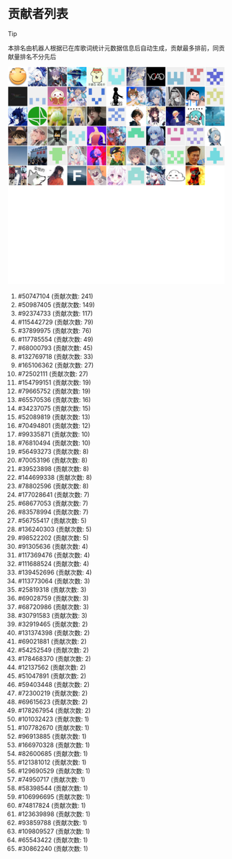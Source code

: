 # 贡献者列表

> [!TIP]
> 本排名由机器人根据已在库歌词统计元数据信息后自动生成，贡献最多排前，同贡献量排名不分先后

![贡献者头像画廊](./CONTRIBUTORS.svg)

1. #50747104 (贡献次数: 241)
2. #50987405 (贡献次数: 149)
3. #92374733 (贡献次数: 117)
4. #115442729 (贡献次数: 79)
5. #37899975 (贡献次数: 76)
6. #117785554 (贡献次数: 49)
7. #68000793 (贡献次数: 45)
8. #132769718 (贡献次数: 33)
9. #165106362 (贡献次数: 27)
10. #72502111 (贡献次数: 27)
11. #154799151 (贡献次数: 19)
12. #79665752 (贡献次数: 19)
13. #65570536 (贡献次数: 16)
14. #34237075 (贡献次数: 15)
15. #52089819 (贡献次数: 13)
16. #70494801 (贡献次数: 12)
17. #99335871 (贡献次数: 10)
18. #76810494 (贡献次数: 10)
19. #56493273 (贡献次数: 8)
20. #70053196 (贡献次数: 8)
21. #39523898 (贡献次数: 8)
22. #144699338 (贡献次数: 8)
23. #78802596 (贡献次数: 8)
24. #177028641 (贡献次数: 7)
25. #68677053 (贡献次数: 7)
26. #83578994 (贡献次数: 7)
27. #56755417 (贡献次数: 5)
28. #136240303 (贡献次数: 5)
29. #98522202 (贡献次数: 5)
30. #91305636 (贡献次数: 4)
31. #117369476 (贡献次数: 4)
32. #111688524 (贡献次数: 4)
33. #139452696 (贡献次数: 4)
34. #113773064 (贡献次数: 3)
35. #25819318 (贡献次数: 3)
36. #69028759 (贡献次数: 3)
37. #68720986 (贡献次数: 3)
38. #30791583 (贡献次数: 3)
39. #32919465 (贡献次数: 2)
40. #131374398 (贡献次数: 2)
41. #69021881 (贡献次数: 2)
42. #54252549 (贡献次数: 2)
43. #178468370 (贡献次数: 2)
44. #12137562 (贡献次数: 2)
45. #51047891 (贡献次数: 2)
46. #59403448 (贡献次数: 2)
47. #72300219 (贡献次数: 2)
48. #69615623 (贡献次数: 2)
49. #178267954 (贡献次数: 2)
50. #101032423 (贡献次数: 1)
51. #107782670 (贡献次数: 1)
52. #96913885 (贡献次数: 1)
53. #166970328 (贡献次数: 1)
54. #82600685 (贡献次数: 1)
55. #121381012 (贡献次数: 1)
56. #129690529 (贡献次数: 1)
57. #74950717 (贡献次数: 1)
58. #58398544 (贡献次数: 1)
59. #106996695 (贡献次数: 1)
60. #74817824 (贡献次数: 1)
61. #123639898 (贡献次数: 1)
62. #93859788 (贡献次数: 1)
63. #109809527 (贡献次数: 1)
64. #65543422 (贡献次数: 1)
65. #30862240 (贡献次数: 1)
